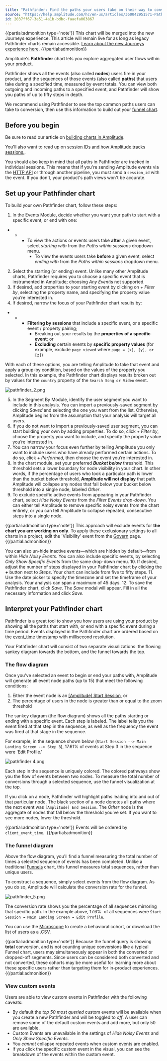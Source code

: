 ```yaml
---
title: "Pathfinder: Find the paths your users take on their way to conversion"
source: "https://help.amplitude.com/hc/en-us/articles/360042951571-Pathfinder-Find-the-paths-your-users-take-on-their-way-to-conversion"
id: 2037ff67-3e51-4a1b-bdbc-faaefa063867
---
```


{{partial:admonition type='note'}}
This chart will be merged into the new Journeys experience. This article will remain live for as long as legacy Pathfinder charts remain accessible. [Learn about the new Journeys experience here](/docs/analytics/charts/journeys/journeys-understand-paths).
{{/partial:admonition}}

Amplitude's **Pathfinder** chart lets you explore aggregated user flows within your product.

Pathfinder shows all the events (also called **nodes**) users fire in your product, and the sequences of those events (also called **paths**) that users take during a specified time, measured by event totals. You can view both outgoing and incoming paths to a specified event, and Pathfinder will show you paths of up to fifty steps in depth. 

We recommend using Pathfinder to see the top common paths users can take to conversion, then use this information to build out your [funnel chart](/docs/hc/en-us/articles/229951267). 

## Before you begin

Be sure to read our article on [building charts in Amplitude](/docs/get-started/helpful-definitions).

You'll also want to read up on [session IDs and how Amplitude tracks sessions,](/docs/cdp/sources/instrument-track-sessions).

You should also keep in mind that all paths in Pathfinder are tracked in individual sessions. This means that if you're sending Amplitude events via the [HTTP API](https://help.amplitude.com/hc/en-us/articles/360032842391-HTTP-API-V2) or through another pipeline, you must send a `session_id` with the event. If you don't, your product's path views won't be accurate.

## Set up your Pathfinder chart

To build your own Pathfinder chart, follow these steps:

1. In the Events Module, decide whether you want your path to start with a specific event, or end with one:

* * * To view the actions or events users take **after** a given event, select *starting with* from the *Paths within sessions* dropdown menu.
		* To view the events users take **before** a given event, select *ending with* from the *Paths within sessions* dropdown menu.

2. Select the starting (or ending) event. Unlike many other Amplitude charts, Pathfinder requires you to choose a specific event that is instrumented in Amplitude; choosing *Any Event*is not supported.
3. If desired, add properties to your starting event by clicking on *+ Filter by*, selecting the property name, and specifying the property value you’re interested in.
4. If desired, narrow the focus of your Pathfinder chart results by:

* * * **Filtering by sessions** that include a specific event, or a specific event / property pairing;
		* Breaking out your results by the **properties of a specific event**; or
		* **Excluding** certain events by **specific property values** (for example, exclude `page viewed` where `page = [x], [y], or [z]`)

With each of these options, you are telling Amplitude to take that event and apply a group-by condition, based on the values of the property you selected. In this example, the Pathfinder chart displays results broken out by values for the `country` property of the `Search Song or Video` event.

![pathfinder_2.png](/docs/output/img/legacy-charts/pathfinder-2-png.png)

5. In the Segment By Module, identify the user segment you want to include in this analysis. You can import a previously-saved segment by clicking *Saved* and selecting the one you want from the list. Otherwise, Amplitude begins from the assumption that your analysis will target all users.
6. If you do not want to import a previously-saved user segment, you can start building your own by adding properties. To do so, click *+ Filter by*, choose the property you want to include, and specify the property value you’re interested in.
7. You can narrow your focus even further by telling Amplitude you only want to include users who have already performed certain actions. To do so, click *+ Performed*, then choose the event you’re interested in.
8. In the chart module, set your preferred ***Bucket below*** threshold. This threshold sets a lower boundary for node visibility in your chart. In other words, if the percentage of users who took a particular path is lower than the bucket below threshold, **Amplitude will not display** that path. Amplitude will collapse any nodes that fall below your bucket below threshold into a single node, labeled *Other*.
9. To exclude specific active events from appearing in your Pathfinder chart, select *Hide Noisy Events* from the *Filter Events drop-down*. You can either tell Amplitude to remove specific noisy events from the chart entirely, or you can tell Amplitude to collapse repeated, consecutive steps into a single node.  
  
{{partial:admonition type='note'}}
This approach will exclude events for **the chart you are working on only**. To apply these exclusionary settings to all charts in a project, edit the 'Visibility' event from the [Govern](/docs/hc/en-us/articles/360047138392) page.  
{{/partial:admonition}}
  
You can also un-hide inactive events—which are hidden by default—from within *Hide Noisy Events*. You can also include specific events, by selecting *Only Show Specific Events* from the same drop-down menu.
10. If desired, adjust the number of steps displayed in your Pathfinder chart by clicking the ***+*** button next to *Steps*. Your chart can include from five to fifty steps.
11. Use the date picker to specify the timezone and set the timeframe of your analysis. Your analysis can span a maximum of 45 days.
12. To save the Pathfinder chart, click *Save*. The *Save* modal will appear. Fill in all the necessary information and click *Save*.

## Interpret your Pathfinder chart

Pathfinder is a great tool to show you *how* users are using your product by showing all the paths that start with, or end with a specific event during a time period. Events displayed in the Pathfinder chart are ordered based on the [event\_time](/docs/analytics/user-data-lookup) timestamp with millisecond resolution. 

Your Pathfinder chart will consist of two separate visualizations: the flowing sankey diagram towards the bottom, and the funnel towards the top.

### The flow diagram

Once you've selected an event to begin or end your paths with, Amplitude will generate all event node paths (up to 15) that meet the following conditions:

1. Either the event node is an [[Amplitude] Start Session](/docs/cdp/sources/instrument-track-sessions), or
2. The percentage of users in the node is greater than or equal to the zoom threshold

The sankey diagram (the flow diagram) shows all the paths starting or ending with a specific event. Each step is labeled. The label tells you the event fired at that step in the sequence, as well as the frequency the event was fired at that stage in the sequence.

For example, in the sequence shown below (`Start Session --> Main Landing Screen --> Step 3`), 17.61% of events at Step 3 in the sequence were 'Edit Profile.'

![pathfinder 4.png](/docs/output/img/legacy-charts/pathfinder-4-png.png)

Each step in the sequence is uniquely colored. The colored pathways show you the flow of events between two nodes. To measure the total number of conversions through a selected sequence, use the funnel visualization at the top.

If you click on a node, Pathfinder will highlight paths leading into and out of that particular node. The black section of a node denotes all paths where the next event was `[Amplitude] End Session`. The *Other* node is the aggregate of nodes that fall below the threshold you've set. If you want to see more nodes, lower the threshold. 

{{partial:admonition type='note'}}
Events will be ordered by `client_event_time`. 
{{/partial:admonition}}

### The funnel diagram

Above the flow diagram, you'll find a funnel measuring the total number of times a selected sequence of events has been completed. Unlike a traditional [Funnels](https://help.amplitude.com/hc/en-us/articles/229951267) chart, this funnel measures total sequences, rather than unique users.

To construct a sequence, simply select events from the flow diagram. As you do so, Amplitude will calculate the conversion rate for the funnel.

![pathfinder_5.png](/docs/output/img/legacy-charts/pathfinder-5-png.png)

The conversion rate shows you the percentage of all sequences mirroring that specific path. In the example above, 17.6%  of all sequences were `Start Session → Main Landing Screen → Edit Profile`.

You can use the [Microscope](/docs/analytics/microscope) to create a behavioral cohort, or download the list of users as a .CSV.

{{partial:admonition type='note'}}
 Because the funnel query is showing **total** conversion, and is not counting unique conversions like a typical Funnel chart, users may simultaneously appear in both the converted or dropped-off segments. Since users can be considered both converted and not converted, these cohorts may be more useful for learning more about these specific users rather than targeting them for in-product experiences.
{{/partial:admonition}}

### View custom events

Users are able to view custom events in Pathfinder with the following caveats: 

* By default the *top 50 most queried* custom events will be available when you create a new Pathfinder and will be toggled to *off*. A user can remove some of the default custom events and add more, but only 50 are available.
* Custom Events are unavailable in the settings of *Hide Noisy Events* and *Only Show Specific Events*.
* You *cannot* collapse repeated events when custom events are enabled.
* If you click the specific custom event in the visual, you can see the breakdown of the events within the custom event.
